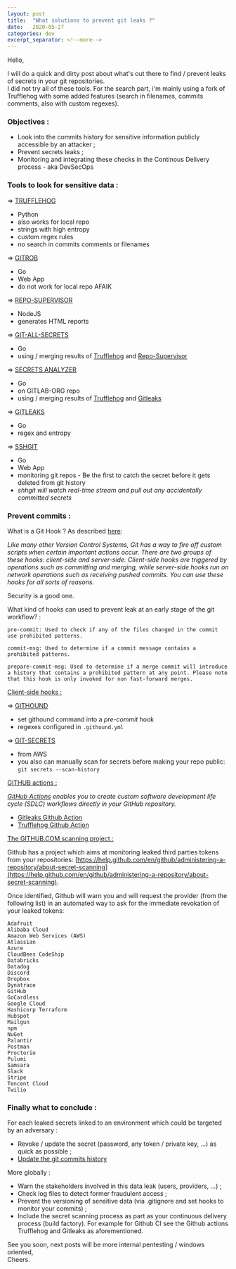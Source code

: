 ```yaml
---
layout: post
title:  "What solutions to prevent git leaks ?"
date:   2020-05-27
categories: dev
excerpt_separator: <!--more-->
---
```

Hello,  
  
I will do a quick and dirty post about what's out there to find / prevent leaks of secrets in your git repositories.  
I did not try all of these tools. For the search part, i'm mainly using a fork of Trufflehog with some added features (search in filenames, commits comments, also with custom regexes).  
  
### Objectives :  
  
 - Look into the commits history for sensitive information publicly accessible by an attacker ;
 - Prevent secrets leaks ;
 - Monitoring and integrating these checks in the Continous Delivery process - aka DevSecOps
<!--more-->
  
### Tools to look for sensitive data :

=> [TRUFFLEHOG](https://github.com/dxa4481/truffleHog)
   - Python
   - also works for local repo
   - strings with high entropy
   - custom regex rules
   - no search in commits comments or filenames  
  
=> [GITROB](http://michenriksen.com/blog/gitrob-putting-the-open-source-in-osint/)  
   - Go
   - Web App
   - do not work for local repo AFAIK
  
=> [REPO-SUPERVISOR](https://github.com/auth0/repo-supervisor)
   - NodeJS
   - generates HTML reports

=> [GIT-ALL-SECRETS](https://github.com/anshumanbh/git-all-secrets)
   - Go
   - using / merging results of [Trufflehog](https://github.com/dxa4481/truffleHog) and [Repo-Supervisor](https://github.com/dxa4481/truffleHog)

=> [SECRETS ANALYZER](https://gitlab.com/gitlab-org/security-products/analyzers/secrets)
   - Go
   - on GITLAB-ORG repo 
   - using / merging results of [Trufflehog](https://github.com/dxa4481/truffleHog) and [Gitleaks](https://github.com/zricethezav/gitleaks)

=> [GITLEAKS](https://github.com/zricethezav/gitleaks)
   - Go
   - regex and entropy

=> [SSHGIT](https://github.com/eth0izzle/shhgit)
   - Go
   - Web App
   - monitoring git repos - Be the first to catch the secret before it gets deleted from git history
   - *shhgit will watch real-time stream and pull out any accidentally committed secrets*
    
### Prevent commits :

What is a Git Hook ? As described [here](https://git-scm.com/book/en/v2/Customizing-Git-Git-Hooks):  

*Like many other Version Control Systems, Git has a way to fire off custom scripts when certain important actions occur. There are two groups of these hooks: client-side and server-side. Client-side hooks are triggered by operations such as committing and merging, while server-side hooks run on network operations such as receiving pushed commits. You can use these hooks for all sorts of reasons.*
  
Security is a good one.  
  
What kind of hooks can used to prevent leak at an early stage of the git workflow? :  
```
pre-commit: Used to check if any of the files changed in the commit use prohibited patterns.

commit-msg: Used to determine if a commit message contains a prohibited patterns.

prepare-commit-msg: Used to determine if a merge commit will introduce a history that contains a prohibited pattern at any point. Please note that this hook is only invoked for non fast-forward merges.
```  

<u>Client-side hooks :</u>  

=> [GITHOUND](https://github.com/ezekg/git-hound)
  - set githound command into a *pre-commit* hook
  - regexes configured in ```.githound.yml```  

=> [GIT-SECRETS](https://github.com/awslabs/git-secrets)
  - from AWS
  - you also can manually scan for secrets before making your repo public: ```git secrets --scan-history```
  
<u>GITHUB actions :</u>  

*[GitHub Actions](https://help.github.com/en/actions/getting-started-with-github-actions/about-github-actions) enables you to create custom software development life cycle (SDLC) workflows directly in your GitHub repository.*  
  
 - [Gitleaks Github Action](https://github.com/marketplace/actions/gitleaks)
 - [Trufflehog Github Action](https://github.com/marketplace/actions/trufflehog-actions-scan)


<u>The GITHUB.COM scanning project :</u>  

Github has a project which aims at monitoring leaked third parties tokens from your repositories: [https://help.github.com/en/github/administering-a-repository/about-secret-scanning](https://help.github.com/en/github/administering-a-repository/about-secret-scanning).  

Once identified, Github will warn you and will request the provider (from the following list) in an automated way to ask for the immediate revokation of your leaked tokens:  

```
Adafruit
Alibaba Cloud
Amazon Web Services (AWS)
Atlassian
Azure
CloudBees CodeShip
Databricks
Datadog
Discord
Dropbox
Dynatrace
GitHub
GoCardless
Google Cloud
Hashicorp Terraform
Hubspot
Mailgun
npm
NuGet
Palantir
Postman
Proctorio
Pulumi
Samsara
Slack
Stripe
Tencent Cloud
Twilio
```
  
### Finally what to conclude :
  
For each leaked secrets linked to an environment which could be targeted by an adversary :  
 - Revoke / update the secret (password, any token / private key, ...) as quick as possible ;
 - [Update the git commits history](https://help.github.com/en/github/authenticating-to-github/removing-sensitive-data-from-a-repository)  
  
More globally :  
 - Warn the stakeholders involved in this data leak (users, providers, ...) ;  
 - Check log files to detect former fraudulent access ;
 - Prevent the versioning of sensitive data (via .gitignore and set hooks to monitor your commits) ;  
 - Include the secret scanning process as part as your continuous delivery process (build factory). For example for Github CI see the Github actions Trufflehog and Gitleaks as aforementioned. 
  
  
See you soon, next posts will be more internal pentesting / windows oriented,  
Cheers.
